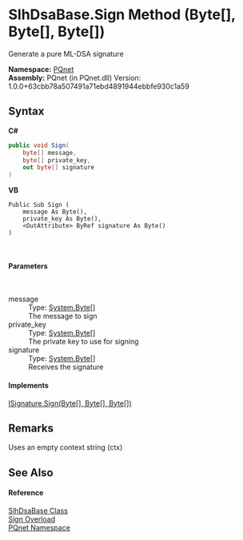 # SlhDsaBase.Sign Method (Byte[], Byte[], Byte[])
 

Generate a pure ML-DSA signature

**Namespace:**&nbsp;<a href="fc4f881f-e121-9cf0-ed49-65bf6b5a005d">PQnet</a><br />**Assembly:**&nbsp;PQnet (in PQnet.dll) Version: 1.0.0+63cbb78a507491a71ebd4891944ebbfe930c1a59

## Syntax

**C#**<br />
``` C#
public void Sign(
	byte[] message,
	byte[] private_key,
	out byte[] signature
)
```

**VB**<br />
``` VB
Public Sub Sign ( 
	message As Byte(),
	private_key As Byte(),
	<OutAttribute> ByRef signature As Byte()
)
```

<br />

#### Parameters
&nbsp;<dl><dt>message</dt><dd>Type: <a href="https://docs.microsoft.com/dotnet/api/system.byte" target="_blank" rel="noopener noreferrer">System.Byte</a>[]<br />The message to sign</dd><dt>private_key</dt><dd>Type: <a href="https://docs.microsoft.com/dotnet/api/system.byte" target="_blank" rel="noopener noreferrer">System.Byte</a>[]<br />The private key to use for signing</dd><dt>signature</dt><dd>Type: <a href="https://docs.microsoft.com/dotnet/api/system.byte" target="_blank" rel="noopener noreferrer">System.Byte</a>[]<br />Receives the signature</dd></dl>

#### Implements
<a href="1ff05372-39d2-5f6f-f32b-88721c266614">ISignature.Sign(Byte[], Byte[], Byte[])</a><br />

## Remarks
Uses an empty context string (ctx)

## See Also


#### Reference
<a href="d86dc076-6326-0697-9d41-f18e749ac510">SlhDsaBase Class</a><br /><a href="1a67ac1d-abed-bc51-490c-90ebe29a7a48">Sign Overload</a><br /><a href="fc4f881f-e121-9cf0-ed49-65bf6b5a005d">PQnet Namespace</a><br />